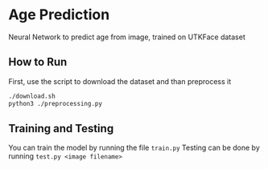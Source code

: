 # Age Prediction
Neural Network to predict age from image, trained on UTKFace dataset

## How to Run
First, use the script to download the dataset and than preprocess it
```bash
./download.sh
python3 ./preprocessing.py
```

## Training and Testing
You can train the model by running the file `train.py`
Testing can be done by running `test.py <image filename>`
